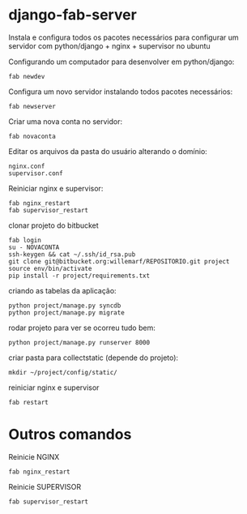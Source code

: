 django-fab-server
=================

Instala e configura todos os pacotes necessários para configurar um servidor com python/django + nginx + supervisor no ubuntu

Configurando um computador para desenvolver em python/django:

    fab newdev

Configura um novo servidor instalando todos pacotes necessários:

    fab newserver


Criar uma nova conta no servidor:

    fab novaconta

Editar os arquivos da pasta do usuário alterando o domínio:

    nginx.conf
    supervisor.conf

Reiniciar nginx e supervisor:

    fab nginx_restart
    fab supervisor_restart

clonar projeto do bitbucket

    fab login
    su - NOVACONTA
    ssh-keygen && cat ~/.ssh/id_rsa.pub
    git clone git@bitbucket.org:willemarf/REPOSITORIO.git project
    source env/bin/activate
    pip install -r project/requirements.txt

criando as tabelas da aplicação:

    python project/manage.py syncdb
    python project/manage.py migrate

rodar projeto para ver se ocorreu tudo bem:

    python project/manage.py runserver 8000

criar pasta para collectstatic (depende do projeto):

    mkdir ~/project/config/static/

reiniciar nginx e supervisor

    fab restart


Outros comandos
================

Reinicie NGINX

    fab nginx_restart

Reinicie SUPERVISOR

    fab supervisor_restart
